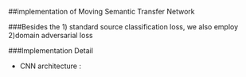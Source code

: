 ##implementation of Moving Semantic Transfer Network

###Besides the 1) standard source classification loss, we also employ 2)domain adversarial loss


###Implementation Detail
- CNN architecture :  
